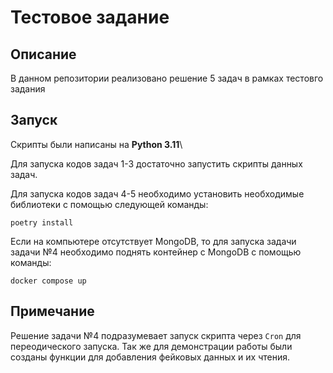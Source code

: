 Тестовое задание
================

Описание
--------

В данном репозитории реализовано решение 5 задач в рамках тестовго задания

Запуск
------
Скрипты были написаны на **Python 3.11**\

Для запуска кодов задач 1-3 достаточно запустить скрипты данных задач.

Для запуска кодов задач 4-5 необходимо установить необходимые библиотеки с помощью следующей команды:
```console
poetry install
```
Если на компьютере отсутствует MongoDB, то для запуска задачи задачи №4 необходимо поднять контейнер с MongoDB с помощью команды:
```console
docker compose up
```

Примечание
----------
Решение задачи №4 подразумевает запуск скрипта через `Cron` для переодического запуска. Так же для демонстрации работы были созданы функции для добавления фейковых данных и их чтения. 